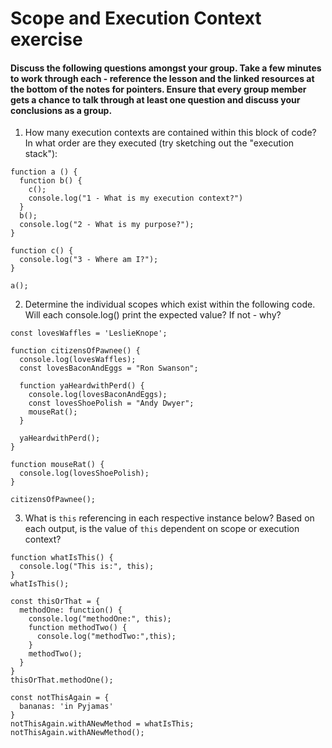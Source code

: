 # Scope and Execution Context exercise
  
  #### Discuss the following questions amongst your group. Take a few minutes to work through each - reference the lesson and the linked resources at the bottom of the notes for pointers. Ensure that every group member gets a chance to talk through at least one question and discuss your conclusions as a group.

  1. How many execution contexts are contained within this block of code? In what order are they executed (try sketching out the "execution stack"):

  ```
  function a () {
    function b() {
      c(); 
      console.log("1 - What is my execution context?")
    }  
    b();
    console.log("2 - What is my purpose?");
  }
  
  function c() {
    console.log("3 - Where am I?"); 
  }
  
  a();
  ```

  2. Determine the individual scopes which exist within the following code. Will each console.log() print the expected value? If not - why?

  ```
  const lovesWaffles = 'LeslieKnope';

  function citizensOfPawnee() {
    console.log(lovesWaffles);
    const lovesBaconAndEggs = "Ron Swanson";
    
    function yaHeardwithPerd() {
      console.log(lovesBaconAndEggs); 
      const lovesShoePolish = "Andy Dwyer";
      mouseRat(); 
    } 

    yaHeardwithPerd();
  }
  
  function mouseRat() {
    console.log(lovesShoePolish); 
  }
  
  citizensOfPawnee();
  ```

  3. What is `this` referencing in each respective instance below? Based on each output, is the value of `this` dependent on scope or execution context? 

  ```
  function whatIsThis() {
    console.log("This is:", this); 
  }
  whatIsThis();

  const thisOrThat = {
    methodOne: function() {
      console.log("methodOne:", this); 
      function methodTwo() {
        console.log("methodTwo:",this); 
      }
      methodTwo();
    }
  }
  thisOrThat.methodOne();

  const notThisAgain = {
    bananas: 'in Pyjamas'
  }
  notThisAgain.withANewMethod = whatIsThis;
  notThisAgain.withANewMethod();
  ```
